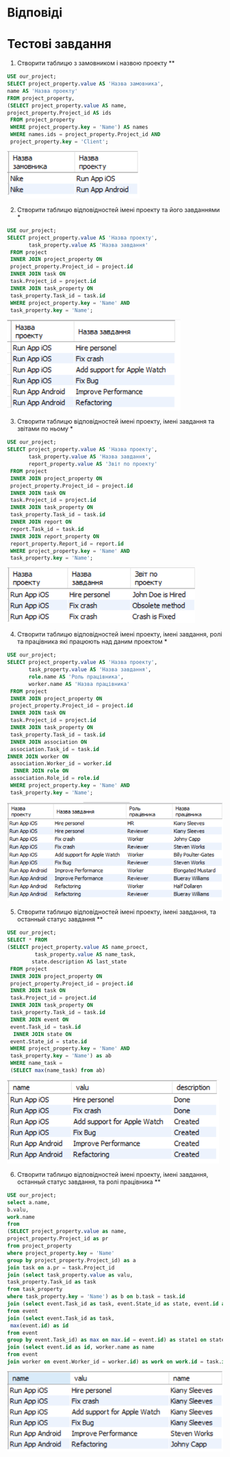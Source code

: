 # Відповіді

# Тестові завдання

1. Створити таблицю з замовником і назвою проекту **

```sql
USE our_project;
SELECT project_property.value AS 'Назва замовника',
name AS 'Назва проекту'
FROM project_property,
(SELECT project_property.value AS name,
project_property.Project_id AS ids
 FROM project_property
 WHERE project_property.key = 'Name') AS names
 WHERE names.ids = project_property.Project_id AND
 project_property.key = 'Client';
```

<img src = './images/exercises/exercise1.PNG'/>

2. Створити таблицю відповідностей імені проекту та його завданнями *

```sql
USE our_project;
SELECT project_property.value AS 'Назва проекту',
	   task_property.value AS 'Назва завдання'
 FROM project
 INNER JOIN project_property ON
 project_property.Project_id = project.id
 INNER JOIN task ON
 task.Project_id = project.id
 INNER JOIN task_property ON
 task_property.Task_id = task.id
 WHERE project_property.key = 'Name' AND
 task_property.key = 'Name';
```

<img src = './images/exercises/exercise2.PNG'/>

3. Створити таблицю відповідностей імені проекту, імені завдання та звітами по ньому *

```sql
USE our_project;
SELECT project_property.value AS 'Назва проекту',
	   task_property.value AS 'Назва завдання',
       report_property.value AS 'Звіт по проекту'
 FROM project
 INNER JOIN project_property ON
 project_property.Project_id = project.id
 INNER JOIN task ON
 task.Project_id = project.id
 INNER JOIN task_property ON
 task_property.Task_id = task.id
 INNER JOIN report ON
 report.Task_id = task.id
 INNER JOIN report_property ON
 report_property.Report_id = report.id
 WHERE project_property.key = 'Name' AND
 task_property.key = 'Name';
```

<img src = './images/exercises/exercise3.PNG'/>

4. Створити таблицю відповідностей імені проекту, імені завдання, ролі та працівника які працюють над даним проектом *

```sql
USE our_project;
SELECT project_property.value AS 'Назва проекту',
	   task_property.value AS 'Назва завдання',
       role.name AS 'Роль працівника',
       worker.name AS 'Назва працівника'
 FROM project
 INNER JOIN project_property ON
 project_property.Project_id = project.id
 INNER JOIN task ON
 task.Project_id = project.id
 INNER JOIN task_property ON
 task_property.Task_id = task.id
 INNER JOIN association ON
 association.Task_id = task.id
INNER JOIN worker ON
 association.Worker_id = worker.id
  INNER JOIN role ON
 association.Role_id = role.id
 WHERE project_property.key = 'Name' AND
 task_property.key = 'Name';
```

<img src = './images/exercises/exercise4.PNG'/>

5. Створити таблицю відповідностей імені проекту, імені завдання, та останный статус завдання **

```sql
USE our_project;
SELECT * FROM
(SELECT project_property.value AS name_proect,
	     task_property.value AS name_task,
		state.description AS last_state
 FROM project
 INNER JOIN project_property ON
 project_property.Project_id = project.id
 INNER JOIN task ON
 task.Project_id = project.id
 INNER JOIN task_property ON
 task_property.Task_id = task.id
 INNER JOIN event ON
 event.Task_id = task.id
  INNER JOIN state ON
 event.State_id = state.id
 WHERE project_property.key = 'Name' AND
 task_property.key = 'Name') as ab
 WHERE name_task =
 (SELECT max(name_task) from ab)


```

<img src = './images/exercises/exercise5.PNG'/>

6. Створити таблицю відповідностей імені проекту, імені завдання, останный статус завдання, та ролі працівника **

```sql
USE our_project;
select a.name,
b.valu,
work.name
from
(SELECT project_property.value as name,
project_property.Project_id as pr
from project_property
where project_property.key = 'Name'
group by project_property.Project_id) as a
join task on a.pr = task.Project_id
join (select task_property.value as valu,
task_property.Task_id as task
from task_property
where task_property.key = 'Name') as b on b.task = task.id
join (select event.Task_id as task, event.State_id as state, event.id as event
from event
join (select event.Task_id as task,
 max(event.id) as id
from event
group by event.Task_id) as max on max.id = event.id) as state1 on state1.task = task.id
join (select event.id as id, worker.name as name
from event
join worker on event.Worker_id = worker.id) as work on work.id = task.id
```

<img src = './images/exercises/exercise6.PNG'/>
